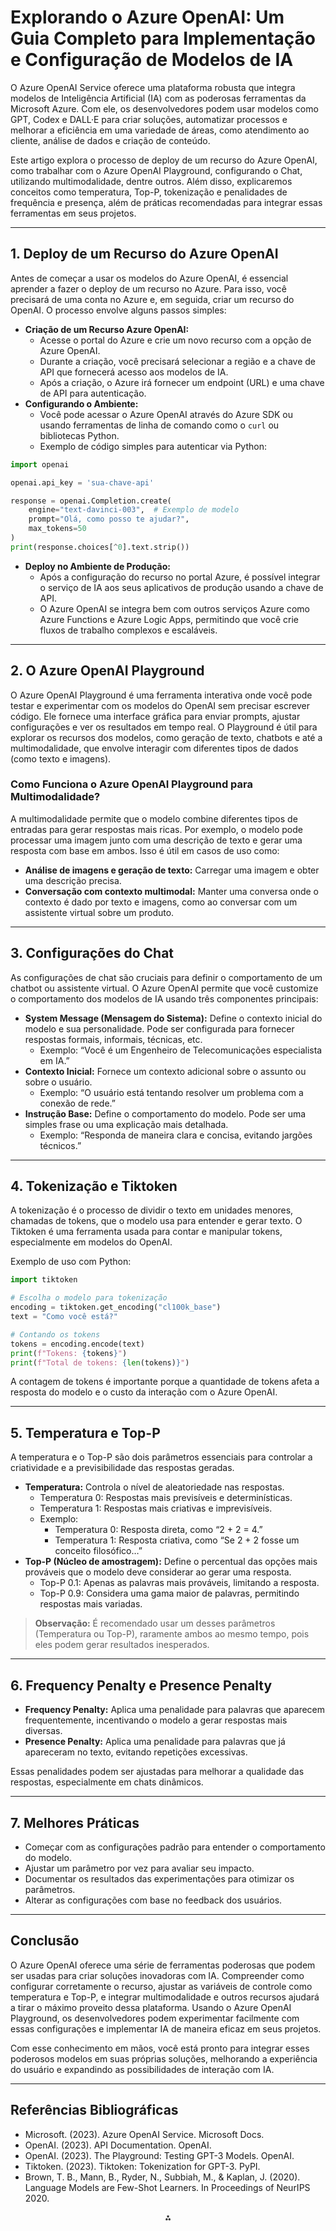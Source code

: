 # Explorando o Azure OpenAI: Um Guia Completo para Implementação e Configuração de Modelos de IA

O Azure OpenAI Service oferece uma plataforma robusta que integra modelos de Inteligência Artificial (IA) com as poderosas ferramentas da Microsoft Azure. Com ele, os desenvolvedores podem usar modelos como GPT, Codex e DALL·E para criar soluções, automatizar processos e melhorar a eficiência em uma variedade de áreas, como atendimento ao cliente, análise de dados e criação de conteúdo.

Este artigo explora o processo de deploy de um recurso do Azure OpenAI, como trabalhar com o Azure OpenAI Playground, configurando o Chat, utilizando multimodalidade, dentre outros. Além disso, explicaremos conceitos como temperatura, Top-P, tokenização e penalidades de frequência e presença, além de práticas recomendadas para integrar essas ferramentas em seus projetos.

---

## 1. Deploy de um Recurso do Azure OpenAI

Antes de começar a usar os modelos do Azure OpenAI, é essencial aprender a fazer o deploy de um recurso no Azure. Para isso, você precisará de uma conta no Azure e, em seguida, criar um recurso do OpenAI. O processo envolve alguns passos simples:

- **Criação de um Recurso Azure OpenAI:**
    - Acesse o portal do Azure e crie um novo recurso com a opção de Azure OpenAI.
    - Durante a criação, você precisará selecionar a região e a chave de API que fornecerá acesso aos modelos de IA.
    - Após a criação, o Azure irá fornecer um endpoint (URL) e uma chave de API para autenticação.
- **Configurando o Ambiente:**
    - Você pode acessar o Azure OpenAI através do Azure SDK ou usando ferramentas de linha de comando como o `curl` ou bibliotecas Python.
    - Exemplo de código simples para autenticar via Python:

```python
import openai

openai.api_key = 'sua-chave-api'

response = openai.Completion.create(
    engine="text-davinci-003",  # Exemplo de modelo
    prompt="Olá, como posso te ajudar?",
    max_tokens=50
)
print(response.choices[^0].text.strip())
```

- **Deploy no Ambiente de Produção:**
    - Após a configuração do recurso no portal Azure, é possível integrar o serviço de IA aos seus aplicativos de produção usando a chave de API.
    - O Azure OpenAI se integra bem com outros serviços Azure como Azure Functions e Azure Logic Apps, permitindo que você crie fluxos de trabalho complexos e escaláveis.

---

## 2. O Azure OpenAI Playground

O Azure OpenAI Playground é uma ferramenta interativa onde você pode testar e experimentar com os modelos do OpenAI sem precisar escrever código. Ele fornece uma interface gráfica para enviar prompts, ajustar configurações e ver os resultados em tempo real. O Playground é útil para explorar os recursos dos modelos, como geração de texto, chatbots e até a multimodalidade, que envolve interagir com diferentes tipos de dados (como texto e imagens).

### Como Funciona o Azure OpenAI Playground para Multimodalidade?

A multimodalidade permite que o modelo combine diferentes tipos de entradas para gerar respostas mais ricas. Por exemplo, o modelo pode processar uma imagem junto com uma descrição de texto e gerar uma resposta com base em ambos. Isso é útil em casos de uso como:

- **Análise de imagens e geração de texto:** Carregar uma imagem e obter uma descrição precisa.
- **Conversação com contexto multimodal:** Manter uma conversa onde o contexto é dado por texto e imagens, como ao conversar com um assistente virtual sobre um produto.

---

## 3. Configurações do Chat

As configurações de chat são cruciais para definir o comportamento de um chatbot ou assistente virtual. O Azure OpenAI permite que você customize o comportamento dos modelos de IA usando três componentes principais:

- **System Message (Mensagem do Sistema):** Define o contexto inicial do modelo e sua personalidade. Pode ser configurada para fornecer respostas formais, informais, técnicas, etc.
    - Exemplo: “Você é um Engenheiro de Telecomunicações especialista em IA.”
- **Contexto Inicial:** Fornece um contexto adicional sobre o assunto ou sobre o usuário.
    - Exemplo: “O usuário está tentando resolver um problema com a conexão de rede.”
- **Instrução Base:** Define o comportamento do modelo. Pode ser uma simples frase ou uma explicação mais detalhada.
    - Exemplo: “Responda de maneira clara e concisa, evitando jargões técnicos.”

---

## 4. Tokenização e Tiktoken

A tokenização é o processo de dividir o texto em unidades menores, chamadas de tokens, que o modelo usa para entender e gerar texto. O Tiktoken é uma ferramenta usada para contar e manipular tokens, especialmente em modelos do OpenAI.

Exemplo de uso com Python:

```python
import tiktoken

# Escolha o modelo para tokenização
encoding = tiktoken.get_encoding("cl100k_base")
text = "Como você está?"

# Contando os tokens
tokens = encoding.encode(text)
print(f"Tokens: {tokens}")
print(f"Total de tokens: {len(tokens)}")
```

A contagem de tokens é importante porque a quantidade de tokens afeta a resposta do modelo e o custo da interação com o Azure OpenAI.

---

## 5. Temperatura e Top-P

A temperatura e o Top-P são dois parâmetros essenciais para controlar a criatividade e a previsibilidade das respostas geradas.

- **Temperatura:** Controla o nível de aleatoriedade nas respostas.
    - Temperatura 0: Respostas mais previsíveis e determinísticas.
    - Temperatura 1: Respostas mais criativas e imprevisíveis.
    - Exemplo:
        - Temperatura 0: Resposta direta, como “2 + 2 = 4.”
        - Temperatura 1: Resposta criativa, como “Se 2 + 2 fosse um conceito filosófico…”
- **Top-P (Núcleo de amostragem):** Define o percentual das opções mais prováveis que o modelo deve considerar ao gerar uma resposta.
    - Top-P 0.1: Apenas as palavras mais prováveis, limitando a resposta.
    - Top-P 0.9: Considera uma gama maior de palavras, permitindo respostas mais variadas.

> **Observação:** É recomendado usar um desses parâmetros (Temperatura ou Top-P), raramente ambos ao mesmo tempo, pois eles podem gerar resultados inesperados.

---

## 6. Frequency Penalty e Presence Penalty

- **Frequency Penalty:** Aplica uma penalidade para palavras que aparecem frequentemente, incentivando o modelo a gerar respostas mais diversas.
- **Presence Penalty:** Aplica uma penalidade para palavras que já apareceram no texto, evitando repetições excessivas.

Essas penalidades podem ser ajustadas para melhorar a qualidade das respostas, especialmente em chats dinâmicos.

---

## 7. Melhores Práticas

- Começar com as configurações padrão para entender o comportamento do modelo.
- Ajustar um parâmetro por vez para avaliar seu impacto.
- Documentar os resultados das experimentações para otimizar os parâmetros.
- Alterar as configurações com base no feedback dos usuários.

---

## Conclusão

O Azure OpenAI oferece uma série de ferramentas poderosas que podem ser usadas para criar soluções inovadoras com IA. Compreender como configurar corretamente o recurso, ajustar as variáveis de controle como temperatura e Top-P, e integrar multimodalidade e outros recursos ajudará a tirar o máximo proveito dessa plataforma. Usando o Azure OpenAI Playground, os desenvolvedores podem experimentar facilmente com essas configurações e implementar IA de maneira eficaz em seus projetos.

Com esse conhecimento em mãos, você está pronto para integrar esses poderosos modelos em suas próprias soluções, melhorando a experiência do usuário e expandindo as possibilidades de interação com IA.

---

## Referências Bibliográficas

- Microsoft. (2023). Azure OpenAI Service. Microsoft Docs.
- OpenAI. (2023). API Documentation. OpenAI.
- OpenAI. (2023). The Playground: Testing GPT-3 Models. OpenAI.
- Tiktoken. (2023). Tiktoken: Tokenization for GPT-3. PyPI.
- Brown, T. B., Mann, B., Ryder, N., Subbiah, M., \& Kaplan, J. (2020). Language Models are Few-Shot Learners. In Proceedings of NeurIPS 2020.

<div style="text-align: center">⁂</div>

[^1]: https://ppl-ai-file-upload.s3.amazonaws.com/web/direct-files/56001266/b33bc2d6-ef52-4fe7-8d2d-063de687b9b7/paste.txt

